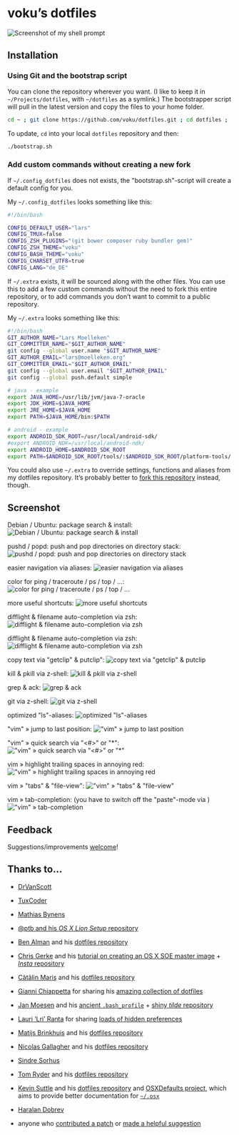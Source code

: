 # voku’s dotfiles

![Screenshot of my shell prompt](http://suckup.de/wp-content/uploads/2014/06/bash_prompt.png)


## Installation

### Using Git and the bootstrap script

You can clone the repository wherever you want. (I like to keep it in `~/Projects/dotfiles`, with `~/dotfiles` as a symlink.) The bootstrapper script will pull in the latest version and copy the files to your home folder.

```bash
cd ~ ; git clone https://github.com/voku/dotfiles.git ; cd dotfiles ; ./firstInstall.sh ; ./bootstrap.sh 
```

To update, `cd` into your local `dotfiles` repository and then:

```bash
./bootstrap.sh
```

### Add custom commands without creating a new fork

If `~/.config_dotfiles` does not exists, the "bootstrap.sh"-script will create a default config for you.

My `~/.config_dotfiles` looks something like this:

```bash
#!/bin/bash

CONFIG_DEFAULT_USER="lars"
CONFIG_TMUX=false
CONFIG_ZSH_PLUGINS="(git bower composer ruby bundler gem)"
CONFIG_ZSH_THEME="voku"
CONFIG_BASH_THEME="voku"
CONFIG_CHARSET_UTF8=true
CONFIG_LANG="de_DE"
```

If `~/.extra` exists, it will be sourced along with the other files. You can use this to add a few custom commands without the need to fork this entire repository, or to add commands you don’t want to commit to a public repository.

My `~/.extra` looks something like this:

```bash
#!/bin/bash
GIT_AUTHOR_NAME="Lars Moelleken"
GIT_COMMITTER_NAME="$GIT_AUTHOR_NAME"
git config --global user.name "$GIT_AUTHOR_NAME"
GIT_AUTHOR_EMAIL="lars@moelleken.org"
GIT_COMMITTER_EMAIL="$GIT_AUTHOR_EMAIL"
git config --global user.email "$GIT_AUTHOR_EMAIL"
git config --global push.default simple

# java - example
export JAVA_HOME=/usr/lib/jvm/java-7-oracle
export JDK_HOME=$JAVA_HOME
export JRE_HOME=$JAVA_HOME
export PATH=$JAVA_HOME/bin:$PATH

# android - example
export ANDROID_SDK_ROOT=/usr/local/android-sdk/
#export ANDROID_NDK=/usr/local/android-ndk/
export ANDROID_HOME=$ANDROID_SDK_ROOT
export PATH=$ANDROID_SDK_ROOT/tools/:$ANDROID_SDK_ROOT/platform-tools/:$ANDROID_SDK_ROOT/build-tools/19.1.0/:$PATH
```

You could also use `~/.extra` to override settings, functions and aliases from my dotfiles repository. It’s probably better to [fork this repository](https://github.com/voku/dotfiles/fork) instead, though.


## Screenshot

Debian / Ubuntu: package search & install:
![Debian / Ubuntu: package search & install](https://lh6.googleusercontent.com/-4wgyNUx-5lU/VBaLoHkCIkI/AAAAAAAAEps/pDB4j-miYB0/w1152-h852-no/apt.gif)

pushd / popd: push and pop directories on directory stack:
![pushd / popd: push and pop directories on directory stack](https://lh3.googleusercontent.com/-l1vjmWrWqt0/VBaLoFuDegI/AAAAAAAAEpk/QyCvxleninE/w1152-h852-no/cd.gif)

easier navigation via aliases:
![easier navigation via aliases](https://lh5.googleusercontent.com/-FM9MfR5aubU/VBaLnwZ2ahI/AAAAAAAAEp0/IaCkh-o6FG0/w1152-h852-no/cd_v2.gif)

color for ping / traceroute / ps / top / ...:
![color for ping / traceroute / ps / top / ...](https://lh4.googleusercontent.com/-BCzdV0iWpNM/VBaLosHohzI/AAAAAAAAEp8/-wV8lMW6F50/w1152-h852-no/color.gif)

more useful shortcuts:
![more useful shortcuts](https://lh3.googleusercontent.com/-RRqTWa4US6w/VBaLosCrfYI/AAAAAAAAEqE/_RnpJBO6N8E/w1152-h852-no/date.gif)

difflight & filename auto-completion via zsh:
![difflight & filename auto-completion via zsh](https://lh3.googleusercontent.com/-PrczDV4plG8/VBaLpMJzXhI/AAAAAAAAEqU/nNK6q3JY5Gs/w1152-h852-no/diff_v2.gif)

difflight & filename auto-completion via zsh:
![difflight & filename auto-completion via zsh](https://lh3.googleusercontent.com/-PrczDV4plG8/VBaLpMJzXhI/AAAAAAAAEqU/nNK6q3JY5Gs/w1152-h852-no/diff_v2.gif)

copy text via "getclip" & putclip":
![copy text via "getclip" & putclip](https://lh5.googleusercontent.com/-8akAgcHLS2s/VBaLpzImBsI/AAAAAAAAEqc/-IVyJbD6Kko/w1152-h852-no/get_put_clip.gif)

kill & pkill via z-shell:
![kill & pkill via z-shell](https://lh3.googleusercontent.com/-ybTtj7nmPYE/VBaLq1jyi8I/AAAAAAAAEq4/3BBEnPf4b7Q/w1152-h852-no/kill.gif)

grep & ack:
![grep & ack](https://lh6.googleusercontent.com/-dHkQzH_XD8o/VBaLq9WbSyI/AAAAAAAAEqs/II7LEMtvGwU/w1152-h852-no/grep.gif)

git via z-shell:
![git via z-shell](https://lh6.googleusercontent.com/-ATRuQsKRgFM/VBaLqQaZFEI/AAAAAAAAEqo/zoJXy-SKBHQ/w1152-h852-no/git.gif)

optimized "ls"-aliases:
![optimized "ls"-aliases](https://lh5.googleusercontent.com/-jzLOw-vkD-o/VBaLrUAwvoI/AAAAAAAAEq8/p8sOULfTuOA/w1152-h852-no/ls.gif)

"vim" » jump to last position:
!["vim" » jump to last position](https://lh5.googleusercontent.com/-6H2Y0Ratyxw/VBaLthchGDI/AAAAAAAAEro/9YETpn0GNss/w1152-h852-no/vim_v1.gif)

"vim" » quick search via "<#>" or "*":
!["vim" » quick search via "<#>" or "*"](https://lh4.googleusercontent.com/-29Wytj4-zGM/VBaLs_vT28I/AAAAAAAAElQ/qgnYpvc1SII/w1152-h852-no/vim_v2.gif)

vim » highlight trailing spaces in annoying red:
!["vim" » highlight trailing spaces in annoying red](https://lh4.googleusercontent.com/-zul98tm1cTU/VBaLt6t7ObI/AAAAAAAAErs/B7mv08W4OZs/w1152-h852-no/vim_v4.gif)

vim » "tabs" & "file-view":
!["vim" » "tabs" & "file-view"](https://lh4.googleusercontent.com/-phXE_PZUeSQ/VBaLuKlwPuI/AAAAAAAAEr4/qUVwnMmJmGI/w1152-h852-no/vim_v5.gif)

vim » tab-completion: (you have to switch off the "paste"-mode via <F2>)
!["vim" » tab-completion](https://lh3.googleusercontent.com/-2JrIi68Cln4/VBaLvDmvRuI/AAAAAAAAEr8/vrMVjlb0Kr8/w1152-h852-no/vim_v6.gif)


## Feedback

Suggestions/improvements
[welcome](https://github.com/voku/dotfiles/issues)!


## Thanks to…

* [DrVanScott](https://github.com/DrVanScott/dotfiles/)
* [TuxCoder](https://github.com/TuxCoder/dotfiles/)
* [Mathias Bynens](https://github.com/mathiasbynens/dotfiles/)
* [@ptb and his _OS X Lion Setup_ repository](https://github.com/ptb/Mac-OS-X-Lion-Setup)
* [Ben Alman](http://benalman.com/) and his [dotfiles repository](https://github.com/cowboy/dotfiles)
* [Chris Gerke](http://www.randomsquared.com/) and his [tutorial on creating an OS X SOE master image](http://chris-gerke.blogspot.com/2012/04/mac-osx-soe-master-image-day-7.html) + [_Insta_ repository](https://github.com/cgerke/Insta)
* [Cãtãlin Mariş](https://github.com/alrra) and his [dotfiles repository](https://github.com/alrra/dotfiles)
* [Gianni Chiappetta](http://gf3.ca/) for sharing his [amazing collection of dotfiles](https://github.com/gf3/dotfiles)
* [Jan Moesen](http://jan.moesen.nu/) and his [ancient `.bash_profile`](https://gist.github.com/1156154) + [shiny _tilde_ repository](https://github.com/janmoesen/tilde)
* [Lauri ‘Lri’ Ranta](http://lri.me/) for sharing [loads of hidden preferences](http://osxnotes.net/defaults.html)
* [Matijs Brinkhuis](http://hotfusion.nl/) and his [dotfiles repository](https://github.com/matijs/dotfiles)
* [Nicolas Gallagher](http://nicolasgallagher.com/) and his [dotfiles repository](https://github.com/necolas/dotfiles)
* [Sindre Sorhus](http://sindresorhus.com/)
* [Tom Ryder](http://blog.sanctum.geek.nz/) and his [dotfiles repository](https://github.com/tejr/dotfiles)
* [Kevin Suttle](http://kevinsuttle.com/) and his [dotfiles repository](https://github.com/kevinSuttle/dotfiles) and [OSXDefaults project](https://github.com/kevinSuttle/OSXDefaults), which aims to provide better documentation for [`~/.osx`](http://mths.be/osx)
* [Haralan Dobrev](http://hkdobrev.com/)

* anyone who [contributed a patch](https://github.com/voku/dotfiles/contributors) or [made a helpful suggestion](https://github.com/mathiasbynens/dotfiles/issues)
